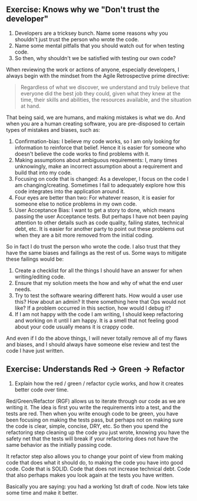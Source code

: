 ## Exercise: Knows why we "Don't trust the developer"

1. Developers are a tricksey bunch. Name some reasons why you shouldn't just trust the person who wrote the code.
2. Name some mental pitfalls that you should watch out for when testing code.
3. So then, why shouldn't we be satisfied with testing our own code?

When reviewing the work or actions of anyone, especially developers, I always begin with the mindset from the Agile Retrospective prime directive:

>	Regardless of what we discover, we understand and truly believe that everyone did the best job they could, given what they knew at the time, their skills and abilities, the resources available, and the situation at hand.

That being said, we are humans, and making mistakes is what we do. And when you are a human creating software, you are pre-disposed to certain types of mistakes and biases, such as:

1. Confirmation-bias: I believe my code works, so I am only looking for information to reinforce that belief. Hence it is easier for someone who doesn't believe the code works to find problems with it.
2. Making assumptions about ambiguous requirements: I, many times unknowingly, make an incorrect assumption about a requirement and build that into my code.
3. Focusing on code that is changed: As a developer, I focus on the code I am changing/creating. Sometimes I fail to adequately explore how this code integrates into the application around it.
4. Four eyes are better than two: For whatever reason, it is easier for someone else to notice problems in my own code.
5. User Acceptance Bias: I want to get a story to done, which means passing the user Acceptance tests. But perhaps I have not been paying attention to other details such as code quality, failing states, technical debt, etc. It is easier for another party to point out these problems out when they are a bit more removed from the initial coding.

So in fact I do trust the person who wrote the code. I also trust that they have the same biases and failings as the rest of us. Some ways to mitigate these failings would be:

1. Create a checklist for all the things I should have an answer for when writing/editing code.
2. Ensure that my solution meets the how and why of what the end user needs.
3. Try to test the software wearing different hats. How would a user use this? How about an admin? It there something here that Ops would not like? If a problem occurred in this section, how would I debug it?
4. If I am not happy with the code I am writing, I should keep refactoring and working on it until I am happy. It is a smell that not feeling good about your code usually means it is crappy code.

And even if I do the above things, I will never totally remove all of my flaws and biases, and I should always have someone else review and test the code I have just written.  

## Exercise: Understands Red -> Green -> Refactor

1.  Explain how the red / green / refactor cycle works, and how it creates better code over time.

Red/Green/Refactor (RGF) allows us to iterate through our code as we are writing it. The idea is first you write the requirements into a test, and the tests are red. Then when you write enough code to be green, you have been focusing on making the tests pass, but perhaps not on making sure the code is clear, simple, concise, DRY, etc. So then you spend the refactoring step cleaning up the code you just wrote, knowing you have the safety net that the tests will break if your refactoring does not have the same behavior as the initially passing code.

It refactor step also allows you to change your point of view from making code that does what it should do, to making the code you have into good code. Code that is SOLID. Code that does not increase technical debt. Code that also perhaps makes you look again at the tests you have written.

Basically you are saying: you had a working 1st draft of code. Now lets take some time and make it better.
